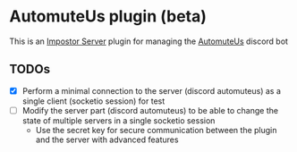 # AutomuteUs plugin (beta)

This is an [Impostor Server](https://github.com/impostor/Impostor) plugin for managing the [AutomuteUs](https://github.com/denverquane/automuteus) discord bot


## TODOs
- [x] Perform a minimal connection to the server (discord automuteus) as a single client (socketio session) for test
- [ ] Modify the server part (discord automuteus) to be able to change the state of multiple servers in a single socketio session
  - Use the secret key for secure communication between the plugin and the server with advanced features

